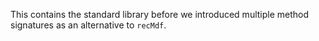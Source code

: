 This contains the standard library before we introduced multiple method signatures as an alternative to `recMdf`.